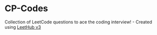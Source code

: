 # CP-Codes
Collection of LeetCode questions to ace the coding interview! - Created using [LeetHub v3](https://github.com/raphaelheinz/LeetHub-3.0)
